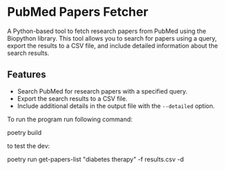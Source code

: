 # PubMed Papers Fetcher

A Python-based tool to fetch research papers from PubMed using the Biopython library. This tool allows you to search for papers using a query, export the results to a CSV file, and include detailed information about the search results.

## Features
- Search PubMed for research papers with a specified query.
- Export the search results to a CSV file.
- Include additional details in the output file with the `--detailed` option.

To run the program run following command:

poetry build

to test the dev:

poetry run get-papers-list "diabetes therapy" -f results.csv -d
